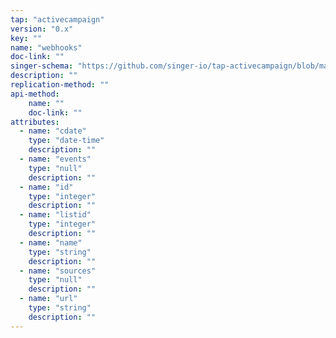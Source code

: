 ```yaml
---
tap: "activecampaign"
version: "0.x"
key: ""
name: "webhooks"
doc-link: ""
singer-schema: "https://github.com/singer-io/tap-activecampaign/blob/master/tap_activecampaign/schemas/webhooks.json"
description: ""
replication-method: ""
api-method:
    name: ""
    doc-link: ""
attributes:
  - name: "cdate"
    type: "date-time"
    description: ""
  - name: "events"
    type: "null"
    description: ""
  - name: "id"
    type: "integer"
    description: ""
  - name: "listid"
    type: "integer"
    description: ""
  - name: "name"
    type: "string"
    description: ""
  - name: "sources"
    type: "null"
    description: ""
  - name: "url"
    type: "string"
    description: ""
---
```

